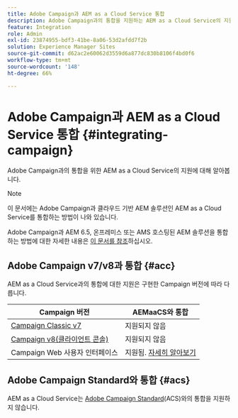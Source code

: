 ```yaml
---
title: Adobe Campaign과 AEM as a Cloud Service 통합
description: Adobe Campaign과의 통합을 지원하는 AEM as a Cloud Service의 지원에 대해 알아보십시오.
feature: Integration
role: Admin
exl-id: 23874955-bdf3-41be-8a06-53d2afdd7f2b
solution: Experience Manager Sites
source-git-commit: d62ac2e60062d3559d6a877dc830b8106f4bd0f6
workflow-type: tm+mt
source-wordcount: '148'
ht-degree: 66%

---
```



# Adobe Campaign과 AEM as a Cloud Service 통합 {#integrating-campaign}

Adobe Campaign과의 통합을 위한 AEM as a Cloud Service의 지원에 대해 알아봅니다.

>[!NOTE]
>
>이 문서에는 Adobe Campaign과 클라우드 기반 AEM 솔루션인 AEM as a Cloud Service를 통합하는 방법이 나와 있습니다.
>
>Adobe Campaign과 AEM 6.5, 온프레미스 또는 AMS 호스팅된 AEM 솔루션을 통합하는 방법에 대한 자세한 내용은 [이 문서를 참조](https://experienceleague.adobe.com/docs/experience-manager-65/administering/integration/campaign.html)하십시오.

## Adobe Campaign v7/v8과 통합 {#acc}

AEM as a Cloud Service과의 통합에 대한 지원은 구현한 Campaign 버전에 따라 다릅니다.

| Campaign 버전 | AEMaaCS와 통합 |
|---|---|
| [Campaign Classic v7](https://experienceleague.adobe.com/docs/campaign-classic.html) | 지원되지 않음 |
| [Campaign v8(클라이언트 콘솔)](https://experienceleague.adobe.com/docs/campaign-v8.html) | 지원되지 않음 |
| Campaign Web 사용자 인터페이스 | 지원됨. [자세히 알아보기](https://experienceleague.adobe.com/en/docs/campaign/campaign-v8/connect/ac-aem) |

## Adobe Campaign Standard와 통합 {#acs}

AEM as a Cloud Service는 [Adobe Campaign Standard](https://experienceleague.adobe.com/docs/campaign-standard.html)&#x200B;(ACS)와의 통합을 지원하지 않습니다.
